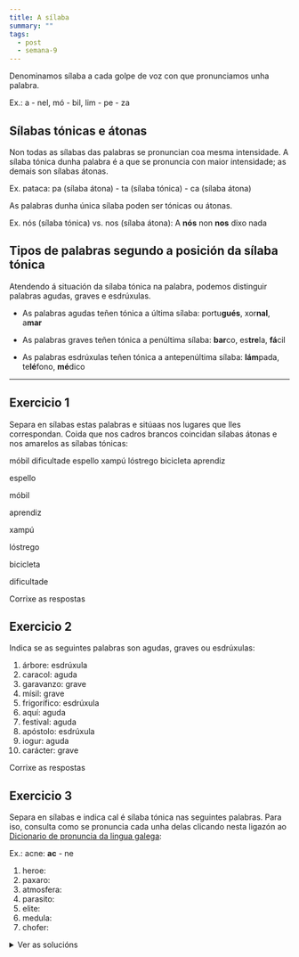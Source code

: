 ```yaml
---
title: A sílaba
summary: ""
tags:
  - post
  - semana-9
---
```


Denominamos sílaba a cada golpe de voz con que pronunciamos unha palabra.

Ex.: a - nel, mó - bil, lim - pe - za

## Sílabas tónicas e átonas

Non todas as sílabas das palabras se pronuncian coa mesma intensidade. A sílaba
tónica dunha palabra é a que se pronuncia con maior intensidade; as demais son
sílabas átonas.

Ex. pataca: pa (sílaba átona) - ta (sílaba tónica) - ca (sílaba átona)

As palabras dunha única sílaba poden ser tónicas ou átonas.

Ex. nós (sílaba tónica) vs. nos (sílaba átona): A **nós** non **nos** dixo nada

## Tipos de palabras segundo a posición da sílaba tónica

Atendendo á situación da sílaba tónica na palabra, podemos distinguir palabras
agudas, graves e esdrúxulas.

- As palabras agudas teñen tónica a última sílaba: portu**gués**, xor**nal**,
a**mar**

- As palabras graves teñen tónica a penúltima sílaba: **bar**co, es**tre**la,
**fá**cil

- As palabras esdrúxulas teñen tónica a antepenúltima sílaba: **lám**pada,
te**lé**fono, **mé**dico

---

## Exercicio 1

Separa en sílabas estas palabras e sitúaas nos lugares que lles correspondan.
Coida que nos cadros brancos coincidan sílabas átonas e nos amarelos as sílabas
tónicas:

<e-layout>
<e-tag color=1>móbil</e-tag>
<e-tag color=1>dificultade</e-tag>
<e-tag color=1>espello</e-tag>
<e-tag color=1>xampú</e-tag>
<e-tag color=1>lóstrego</e-tag>
<e-tag color=1>bicicleta</e-tag>
<e-tag color=1>aprendiz</e-tag>
</e-layout>

<e-answer size=3>es</e-answer><e-answer size=3 highlight>pe</e-answer><e-answer size=3>llo</e-answer>

<e-answer size=3 highlight>mó</e-answer><e-answer size=3>bil</e-answer>

<e-answer size=3>a</e-answer><e-answer size=3>pren</e-answer><e-answer size=3 highlight>diz</e-answer>

<e-answer size=3>xam</e-answer><e-answer size=3 highlight>pú</e-answer>

<e-answer size=3 highlight>lós</e-answer><e-answer size=3>tre</e-answer><e-answer size=3>go</e-answer>

<e-answer size=3>bi</e-answer><e-answer size=3>ci</e-answer><e-answer size=3 highlight>cle</e-answer><e-answer size=3>ta</e-answer>

<e-answer size=3>di</e-answer><e-answer size=3>fi</e-answer><e-answer size=3>cul</e-answer><e-answer size=3 highlight>ta</e-answer><e-answer size=3>de</e-answer>

<e-validate>Corrixe as respostas</e-validate>

## Exercicio 2

Indica se as seguintes palabras son agudas, graves ou esdrúxulas:

1. árbore: <e-answer> esdrúxula </e-answer>
2. caracol: <e-answer> aguda </e-answer>
3. garavanzo: <e-answer> grave </e-answer>
4. mísil: <e-answer> grave </e-answer>
5. frigorífico: <e-answer> esdrúxula </e-answer>
6. aquí: <e-answer> aguda </e-answer>
7. festival: <e-answer> aguda </e-answer>
8. apóstolo: <e-answer> esdrúxula </e-answer>
9. iogur: <e-answer> aguda </e-answer>
10. carácter: <e-answer> grave </e-answer>

<e-validate>Corrixe as respostas</e-validate>

## Exercicio 3

Separa en sílabas e indica cal é sílaba tónica nas seguintes palabras. Para iso,
consulta como se pronuncia cada unha delas clicando nesta ligazón ao
[Dicionario de pronuncia da lingua galega](https://ilg.usc.es/pronuncia/):

Ex.: acne: **ac** - ne

1. heroe:
2. paxaro:
3. atmosfera:
4. parasito:
5. elite:
6. medula:
7. chofer:

<details> <summary>Ver as solucións</summary>

1. heroe: he - **ro** - e
2. paxaro: pa - **xa** - ro
3. atmosfera: at - mos - **fe** - ra
4. parasito: pa - ra - **si** - to
5. elite: e - **li** - te
6. medula: me - **du** - la
7. chofer: cho - **fer**

</details>
